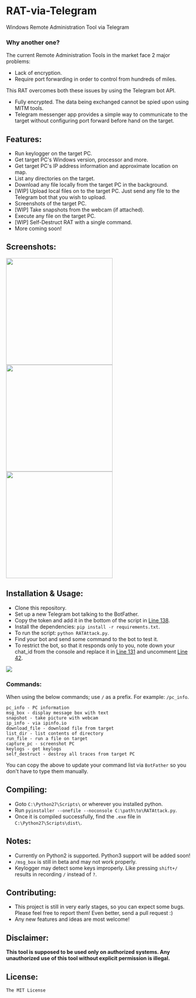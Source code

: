 # RAT-via-Telegram

Windows Remote Administration Tool via Telegram

### Why another one?

The current Remote Administration Tools in the market face 2 major problems:

- Lack of encryption.
- Require port forwarding in order to control from hundreds of miles.

This RAT overcomes both these issues by using the Telegram bot API.

- Fully encrypted. The data being exchanged cannot be spied upon using MITM tools.
- Telegram messenger app provides a simple way to communicate to the target without configuring port forward before hand on the target.

## Features:

- Run keylogger on the target PC.
- Get target PC's Windows version, processor and more.
- Get target PC's IP address information and approximate location on map.
- List any directories on the target.
- Download any file locally from the target PC in the background.
- [WIP] Upload local files on to the target PC. Just send any file to the Telegram bot that you wish to upload.
- Screenshots of the target PC.
- [WIP] Take snapshots from the webcam (if attached).
- Execute any file on the target PC.
- [WIP] Self-Destruct RAT with a single command.
- More coming soon!

## Screenshots:

<img src="http://i.imgur.com/surSaEm.png" width="290"><img src="http://i.imgur.com/4pL4RJM.png" width="290"><img src="http://i.imgur.com/b77UVxL.png" width="290">

## Installation & Usage:

- Clone this repository.
- Set up a new Telegram bot talking to the BotFather.
- Copy the token and add it in the bottom of the script in [Line 138](RATAttack.py#L138).
- Install the dependencies: `pip install -r requirements.txt`.
- To run the script: `python RATAttack.py`.
- Find your bot and send some command to the bot to test it.
- To restrict the bot, so that it responds only to you, note down your chat_id from the console and replace it in [Line 131](RATAttack.py#L131) and uncomment [Line 42](RATAttack.py#L42).
<img src="http://i.imgur.com/XKARtrp.png">

### Commands:

When using the below commands; use `/` as a prefix. For example: `/pc_info`.

```
pc_info - PC information
msg_box - display message box with text
snapshot - take picture with webcam
ip_info - via ipinfo.io
download_file - download file from target
list_dir - list contents of directory
run_file - run a file on target
capture_pc - screenshot PC
keylogs - get keylogs
self_destruct - destroy all traces from target PC
```

You can copy the above to update your command list via `BotFather` so you don't have to type them manually.

## Compiling:

- Goto `C:\Python27\Scripts\` or wherever you installed python.
- Run `pyinstaller --onefile --noconsole C:\path\to\RATAttack.py`.
- Once it is compiled successfully, find the `.exe` file in `C:\Python27\Scripts\dist\`.

## Notes:

- Currently on Python2 is supported. Python3 support will be added soon!
- `/msg_box` is still in beta and may not work properly.
- Keylogger may detect some keys improperly. Like pressing `shift+/` results in recording `/` instead of `?`.

## Contributing:

- This project is still in very early stages, so you can expect some bugs. Please feel free to report them! Even better, send a pull request :)
- Any new features and ideas are most welcome!

## Disclaimer:

<b>This tool is supposed to be used only on authorized systems. Any unauthorized use of this tool without explicit permission is illegal.</b>

## License:

`The MIT License`
